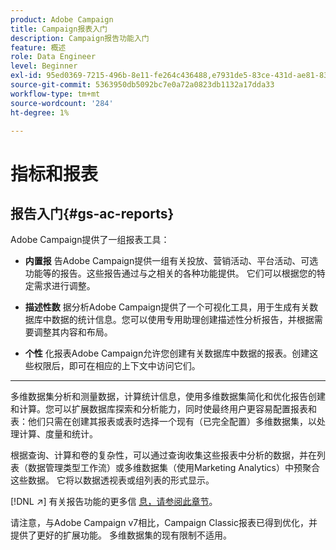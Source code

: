 ```yaml
---
product: Adobe Campaign
title: Campaign报表入门
description: Campaign报告功能入门
feature: 概述
role: Data Engineer
level: Beginner
exl-id: 95ed0369-7215-496b-8e11-fe264c436488,e7931de5-83ce-431d-ae81-83793d257550
source-git-commit: 5363950db5092bc7e0a72a0823db1132a17dda33
workflow-type: tm+mt
source-wordcount: '284'
ht-degree: 1%

---
```


# 指标和报表

## 报告入门{#gs-ac-reports}

Adobe Campaign提供了一组报表工具：

* **内置报**
告Adobe Campaign提供一组有关投放、营销活动、平台活动、可选功能等的报告。这些报告通过与之相关的各种功能提供。 它们可以根据您的特定需求进行调整。

* **描述性数**
据分析Adobe Campaign提供了一个可视化工具，用于生成有关数据库中数据的统计信息。您可以使用专用助理创建描述性分析报告，并根据需要调整其内容和布局。

* **个性**
化报表Adobe Campaign允许您创建有关数据库中数据的报表。创建这些权限后，即可在相应的上下文中访问它们。

* ****
多维数据集分析和测量数据，计算统计信息，使用多维数据集简化和优化报告创建和计算。您可以扩展数据库探索和分析能力，同时使最终用户更容易配置报表和表：他们只需在创建其报表或表时选择一个现有（已完全配置）多维数据集，以处理计算、度量和统计。

根据查询、计算和卷的复杂性，可以通过查询收集这些报表中分析的数据，并在列表（数据管理类型工作流）或多维数据集（使用Marketing Analytics）中预聚合这些数据。 它将以数据透视表或组列表的形式显示。


[!DNL :arrow_upper_right:] 有关报告功能的更多信 [息，请参阅此章节](https://experienceleague.adobe.com/docs/campaign-classic/using/reporting/reporting-in-adobe-campaign/about-adobe-campaign-reporting-tools.html)。

请注意，与Adobe Campaign v7相比，Campaign Classic报表已得到优化，并提供了更好的扩展功能。 多维数据集的现有限制不适用。

